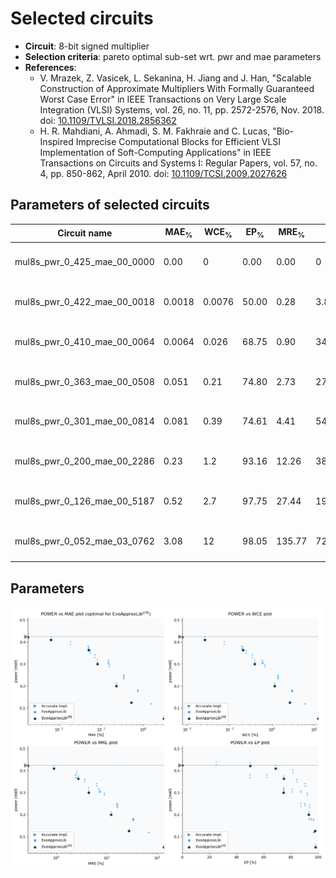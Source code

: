 
Selected circuits
===================
 - **Circuit**: 8-bit signed multiplier
 - **Selection criteria**: pareto optimal sub-set wrt. pwr and mae parameters
 - **References**: 
   - V. Mrazek, Z. Vasicek, L. Sekanina, H. Jiang and J. Han, "Scalable Construction of Approximate Multipliers With Formally Guaranteed Worst Case Error" in IEEE Transactions on Very Large Scale Integration (VLSI) Systems, vol. 26, no. 11, pp. 2572-2576, Nov. 2018. doi: [10.1109/TVLSI.2018.2856362](https://dx.doi.org/10.1109/TVLSI.2018.2856362)
   - H. R. Mahdiani, A. Ahmadi, S. M. Fakhraie and C. Lucas, "Bio-Inspired Imprecise Computational Blocks for Efficient VLSI Implementation of Soft-Computing Applications" in IEEE Transactions on Circuits and Systems I: Regular Papers, vol. 57, no. 4, pp. 850-862, April 2010. doi: [10.1109/TCSI.2009.2027626](https://dx.doi.org/10.1109/TCSI.2009.2027626)


Parameters of selected circuits
----------------------------

| Circuit name | MAE<sub>%</sub> | WCE<sub>%</sub> | EP<sub>%</sub> | MRE<sub>%</sub> | MSE | Download |
| --- |  --- | --- | --- | --- | --- | --- | 
| mul8s_pwr_0_425_mae_00_0000 | 0.00 | 0 | 0.00 | 0.00 | 0 |  [[Verilog<sub>generic</sub>](mul8s_pwr_0_425_mae_00_0000_gen.v)] [[Verilog<sub>PDK45</sub>](mul8s_pwr_0_425_mae_00_0000_pdk45.v)]  [[C](mul8s_pwr_0_425_mae_00_0000.c)] |
| mul8s_pwr_0_422_mae_00_0018 | 0.0018 | 0.0076 | 50.00 | 0.28 | 3.8 |  [[Verilog<sub>generic</sub>](mul8s_pwr_0_422_mae_00_0018_gen.v)] [[Verilog<sub>PDK45</sub>](mul8s_pwr_0_422_mae_00_0018_pdk45.v)]  [[C](mul8s_pwr_0_422_mae_00_0018.c)] |
| mul8s_pwr_0_410_mae_00_0064 | 0.0064 | 0.026 | 68.75 | 0.90 | 34 |  [[Verilog<sub>generic</sub>](mul8s_pwr_0_410_mae_00_0064_gen.v)] [[Verilog<sub>PDK45</sub>](mul8s_pwr_0_410_mae_00_0064_pdk45.v)]  [[C](mul8s_pwr_0_410_mae_00_0064.c)] |
| mul8s_pwr_0_363_mae_00_0508 | 0.051 | 0.21 | 74.80 | 2.73 | 2746 |  [[Verilog<sub>generic</sub>](mul8s_pwr_0_363_mae_00_0508_gen.v)] [[Verilog<sub>PDK45</sub>](mul8s_pwr_0_363_mae_00_0508_pdk45.v)]  [[C](mul8s_pwr_0_363_mae_00_0508.c)] |
| mul8s_pwr_0_301_mae_00_0814 | 0.081 | 0.39 | 74.61 | 4.41 | 5462 |  [[Verilog<sub>generic</sub>](mul8s_pwr_0_301_mae_00_0814_gen.v)] [[Verilog<sub>PDK45</sub>](mul8s_pwr_0_301_mae_00_0814_pdk45.v)]  [[C](mul8s_pwr_0_301_mae_00_0814.c)] |
| mul8s_pwr_0_200_mae_00_2286 | 0.23 | 1.2 | 93.16 | 12.26 | 38236 |  [[Verilog<sub>generic</sub>](mul8s_pwr_0_200_mae_00_2286_gen.v)] [[Verilog<sub>PDK45</sub>](mul8s_pwr_0_200_mae_00_2286_pdk45.v)]  [[C](mul8s_pwr_0_200_mae_00_2286.c)] |
| mul8s_pwr_0_126_mae_00_5187 | 0.52 | 2.7 | 97.75 | 27.44 | 191238 |  [[Verilog<sub>generic</sub>](mul8s_pwr_0_126_mae_00_5187_gen.v)] [[Verilog<sub>PDK45</sub>](mul8s_pwr_0_126_mae_00_5187_pdk45.v)]  [[C](mul8s_pwr_0_126_mae_00_5187.c)] |
| mul8s_pwr_0_052_mae_03_0762 | 3.08 | 12 | 98.05 | 135.77 | 7282910 |  [[Verilog<sub>generic</sub>](mul8s_pwr_0_052_mae_03_0762_gen.v)] [[Verilog<sub>PDK45</sub>](mul8s_pwr_0_052_mae_03_0762_pdk45.v)]  [[C](mul8s_pwr_0_052_mae_03_0762.c)] |
    
Parameters
--------------
![Parameters figure](fig.png)
             